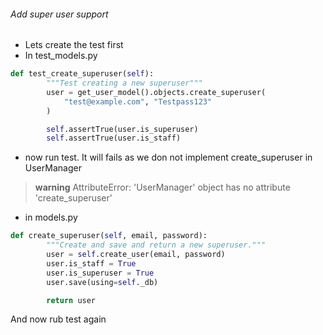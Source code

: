 ###### Add super user support

-   Lets create the test first
-   In test_models.py

```py
def test_create_superuser(self):
        """Test creating a new superuser"""
        user = get_user_model().objects.create_superuser(
            "test@example.com", "Testpass123"
        )

        self.assertTrue(user.is_superuser)
        self.assertTrue(user.is_staff)
```

-   now run test. It will fails as we don not implement create_superuser in UserManager

> **warning**
> AttributeError: 'UserManager' object has no attribute 'create_superuser'

-   in models.py

```py
def create_superuser(self, email, password):
        """Create and save and return a new superuser."""
        user = self.create_user(email, password)
        user.is_staff = True
        user.is_superuser = True
        user.save(using=self._db)

        return user
```

And now rub test again
